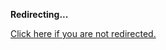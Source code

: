 <!DOCTYPE html>
<html>
<head>
<title>Redirecting...</title>
<link rel="canonical" href="https://blog.jle.im/entry/functional-programming-is-awesome-parser-combinators.html.md"/>
<meta http-equiv="content-type" content="text/html; charset=utf-8" />
<script>
(function(i,s,o,g,r,a,m){i['GoogleAnalyticsObject']=r;i[r]=i[r]||function(){
(i[r].q=i[r].q||[]).push(arguments)},i[r].l=1*new Date();a=s.createElement(o),
m=s.getElementsByTagName(o)[0];a.async=1;a.src=g;m.parentNode.insertBefore(a,m)
})(window,document,'script','//www.google-analytics.com/analytics.js','ga');
ga('create', { trackingId: 'UA-443711-8', cookieDomain: 'jle.im', redirect: 'https://blog.jle.im/entry/functional-programming-is-awesome-parser-combinators.html.md'});
ga('send', { hitType: 'pageview', hitCallback: function() { document.location.href = 'https://blog.jle.im/entry/functional-programming-is-awesome-parser-combinators.html.md'; } });
</script>
</head>
<body>
  <p><strong>Redirecting...</strong></p>
  <p><a href='https://blog.jle.im/entry/functional-programming-is-awesome-parser-combinators.html.md'>Click here if you are not redirected.</a></p>
  <script>
    setTimeout(function() { document.location.href = 'https://blog.jle.im/entry/functional-programming-is-awesome-parser-combinators.html.md'; }, 1000);
  </script>
</body>
</html>

